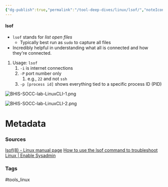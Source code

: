 ```yaml
---
{"dg-publish":true,"permalink":"/tool-deep-dives/linux/lsof/","noteIcon":""}
---
```


#### lsof
- `lsof` stands for *list open files*
	- Typically best run as `sudo` to capture all files
- Incredibly helpful in understanding what all is connected and how they're connected.

1. Usage: `lsof`
	1. `-i` is internet connections
	2. `-P` port number only
		1. e.g., `22` and not `ssh`
	3. `-p [process id]` shows everything tied to a specific process ID (PID) 

![BHIS-SOCC-lab-LinuxCLI-1.png](/img/user/Attachments/BHIS-SOCC-lab-LinuxCLI-1.png)

![BHIS-SOCC-lab-LinuxCLI-2.png](/img/user/Attachments/BHIS-SOCC-lab-LinuxCLI-2.png)



# Metadata

### Sources
[lsof(8) - Linux manual page](https://man7.org/linux/man-pages/man8/lsof.8.html)
[How to use the lsof command to troubleshoot Linux | Enable Sysadmin](https://www.redhat.com/sysadmin/analyze-processes-lsof)

### Tags
#tools_linux 